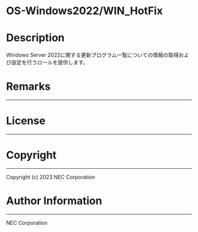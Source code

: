 OS-Windows2022/WIN_HotFix
=======================================================
# Description
Windows Server 2022に関する更新プログラム一覧についての情報の取得および設定を行うロールを提供します。

# Remarks
-------

# License
-------

# Copyright
---------
Copyright (c) 2023 NEC Corporation

# Author Information
------------------
NEC Corporation
